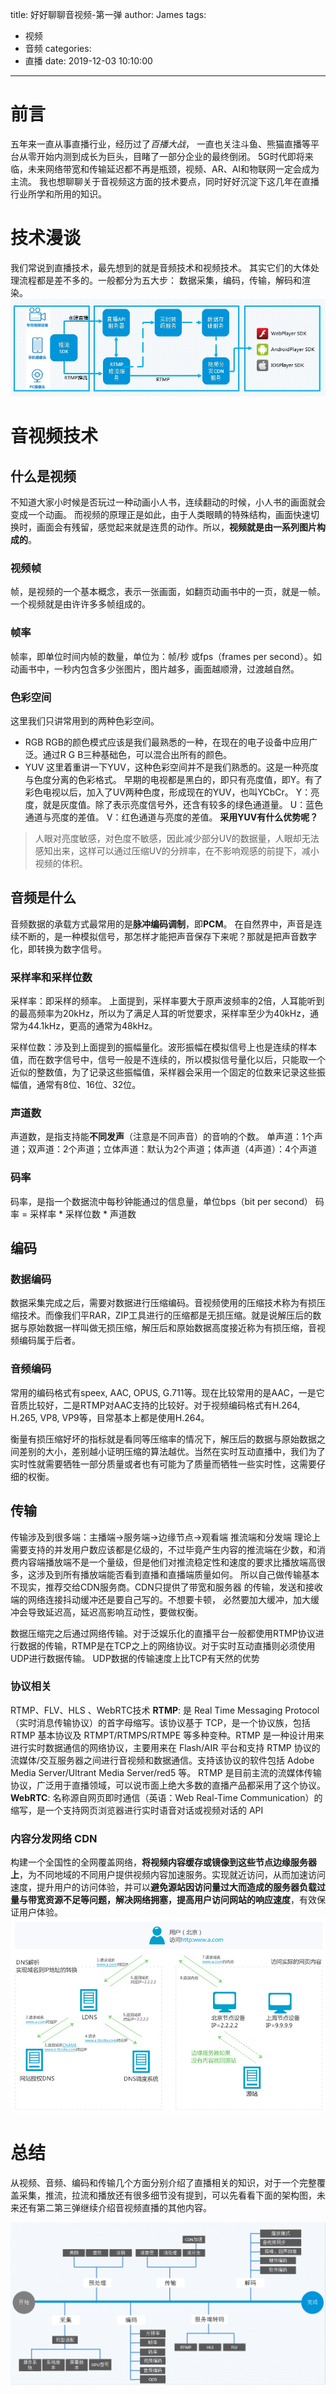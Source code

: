 title: 好好聊聊音视频-第一弹
author: James
tags:

  - 视频
  - 音频
categories:
  - 直播
date: 2019-12-03 10:10:00

---

# 前言

五年来一直从事直播行业，经历过了*百播大战*， 一直也关注斗鱼、熊猫直播等平台从零开始内测到成长为巨头，目睹了一部分企业的最终倒闭。  5G时代即将来临，未来网络带宽和传输延迟都不再是瓶颈，视频、AR、AI和物联网一定会成为主流。 我也想聊聊关于音视频这方面的技术要点，同时好好沉淀下这几年在直播行业所学和所用的知识。
<!-- more -->

# 技术漫谈

 我们常说到直播技术，最先想到的就是音频技术和视频技术。 其实它们的大体处理流程都是差不多的。一般都分为五大步： 数据采集，编码，传输，解码和渲染。
![stream](/images/stream/streamcdn.png)

# 音视频技术

## 什么是视频
 不知道大家小时候是否玩过一种动画小人书，连续翻动的时候，小人书的画面就会变成一个动画。 
而视频的原理正是如此，由于人类眼睛的特殊结构，画面快速切换时，画面会有残留，感觉起来就是连贯的动作。所以，**视频就是由一系列图片构成的**。  

### 视频帧
帧，是视频的一个基本概念，表示一张画面，如翻页动画书中的一页，就是一帧。一个视频就是由许许多多帧组成的。 
### 帧率
帧率，即单位时间内帧的数量，单位为：帧/秒 或fps（frames per second）。如动画书中，一秒内包含多少张图片，图片越多，画面越顺滑，过渡越自然。 
### 色彩空间
这里我们只讲常用到的两种色彩空间。
- RGB
RGB的颜色模式应该是我们最熟悉的一种，在现在的电子设备中应用广泛。通过R G B三种基础色，可以混合出所有的颜色。
- YUV
这里着重讲一下YUV，这种色彩空间并不是我们熟悉的。这是一种亮度与色度分离的色彩格式。
早期的电视都是黑白的，即只有亮度值，即Y。有了彩色电视以后，加入了UV两种色度，形成现在的YUV，也叫YCbCr。
Y：亮度，就是灰度值。除了表示亮度信号外，还含有较多的绿色通道量。
U：蓝色通道与亮度的差值。
V：红色通道与亮度的差值。
**采用YUV有什么优势呢？**
> 人眼对亮度敏感，对色度不敏感，因此减少部分UV的数据量，人眼却无法感知出来，这样可以通过压缩UV的分辨率，在不影响观感的前提下，减小视频的体积。

## 音频是什么
音频数据的承载方式最常用的是**脉冲编码调制**，即**PCM**。 
在自然界中，声音是连续不断的，是一种模拟信号，那怎样才能把声音保存下来呢？那就是把声音数字化，即转换为数字信号。

### 采样率和采样位数
采样率：即采样的频率。
上面提到，采样率要大于原声波频率的2倍，人耳能听到的最高频率为20kHz，所以为了满足人耳的听觉要求，采样率至少为40kHz，通常为44.1kHz，更高的通常为48kHz。

采样位数：涉及到上面提到的振幅量化。波形振幅在模拟信号上也是连续的样本值，而在数字信号中，信号一般是不连续的，所以模拟信号量化以后，只能取一个近似的整数值，为了记录这些振幅值，采样器会采用一个固定的位数来记录这些振幅值，通常有8位、16位、32位。

### 声道数
声道数，是指支持能**不同发声**（注意是不同声音）的音响的个数。
单声道：1个声道；双声道：2个声道；立体声道：默认为2个声道；体声道（4声道）：4个声道

### 码率
码率，是指一个数据流中每秒钟能通过的信息量，单位bps（bit per second）
码率 = 采样率 * 采样位数 * 声道数

##  编码 
### 数据编码
数据采集完成之后，需要对数据进行压缩编码。音视频使用的压缩技术称为有损压缩技术。而像我们平RAR，ZIP工具进行的压缩都是无损压缩。就是说解压后的数据与原始数据一样叫做无损压缩，解压后和原始数据高度接近称为有损压缩，音视频编码属于后者。

### 音频编码
常用的编码格式有speex, AAC, OPUS, G.711等。现在比较常用的是AAC，一是它音质比较好，二是RTMP对AAC支持的比较好。对于视频编码格式有H.264, H.265, VP8, VP9等，目常基本上都是使用H.264。

衡量有损压缩好坏的指标就是看同等压缩率的情况下，解压后的数据与原始数据之间差别的大小，差别越小证明压缩的算法越优。当然在实时互动直播中，我们为了实时性就需要牺牲一部分质量或者也有可能为了质量而牺牲一些实时性，这需要仔细的权衡。

##  传输 
传输涉及到很多端：主播端→服务端→边缘节点→观看端
推流端和分发端 理论上需要支持的并发用户数应该都是亿级的，不过毕竟产生内容的推流端在少数，和消费内容端播放端不是一个量级，但是他们对推流稳定性和速度的要求比播放端高很多，这涉及到所有播放端能否看到直播和直播端质量如何。 
所以自己做传输基本不现实，推荐交给CDN服务商。CDN只提供了带宽和服务器 的传输，发送和接收端的网络连接抖动缓冲还是要自己写的。不想要卡顿， 必然要加大缓冲，加大缓冲会导致延迟高，延迟高影响互动性，要做权衡。

数据压缩完之后通过网络传输。对于泛娱乐化的直播平台一般都使用RTMP协议进行数据的传输，RTMP是在TCP之上的网络协议。对于实时互动直播则必须使用UDP进行数据传输。 UDP数据的传输速度上比TCP有天然的优势

### 协议相关
RTMP、FLV、HLS 、WebRTC技术 
**RTMP**:  是 Real Time Messaging Protocol（实时消息传输协议）的首字母缩写。该协议基于 TCP，是一个协议族，包括  RTMP 基本协议及 RTMPT/RTMPS/RTMPE 等多种变种。RTMP 是一种设计用来进行实时数据通信的网络协议，主要用来在  Flash/AIR 平台和支持 RTMP 协议的流媒体/交互服务器之间进行音视频和数据通信。支持该协议的软件包括 Adobe Media  Server/Ultrant Media Server/red5 等。
RTMP 是目前主流的流媒体传输协议，广泛用于直播领域，可以说市面上绝大多数的直播产品都采用了这个协议。
**WebRTC**: 名称源自网页即时通信（英语：Web Real-Time Communication）的缩写，是一个支持网页浏览器进行实时语音对话或视频对话的 API 

### 内容分发网络 CDN
构建一个全国性的全网覆盖网络，**将视频内容缓存或镜像到这些节点边缘服务器上**，为不同地域的不同用户提供视频内容加速服务。实现就近访问，从而加速访问速度，提升用户的访问体验，并可以**避免源站因访问量过大而造成的服务器负载过量与带宽资源不足等问题，解决网络拥塞，提高用户访问网站的响应速度**，有效保证用户体验。 
![flow](/images/stream/cdn.png)

# 总结
从视频、音频、编码和传输几个方面分别介绍了直播相关的知识，对于一个完整覆盖采集，推流，拉流和播放还有很多细节没有提到，可以先看看下面的架构图，未来还有第二第三弹继续介绍音视频直播的其他内容。

![flow](/images/stream/flow.png)

